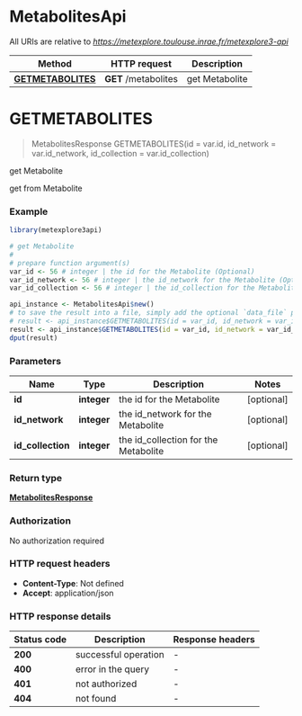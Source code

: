 # MetabolitesApi

All URIs are relative to *https://metexplore.toulouse.inrae.fr/metexplore3-api*

Method | HTTP request | Description
------------- | ------------- | -------------
[**GETMETABOLITES**](MetabolitesApi.md#GETMETABOLITES) | **GET** /metabolites | get Metabolite


# **GETMETABOLITES**
> MetabolitesResponse GETMETABOLITES(id = var.id, id_network = var.id_network, id_collection = var.id_collection)

get Metabolite

get from Metabolite

### Example
```R
library(metexplore3api)

# get Metabolite
#
# prepare function argument(s)
var_id <- 56 # integer | the id for the Metabolite (Optional)
var_id_network <- 56 # integer | the id_network for the Metabolite (Optional)
var_id_collection <- 56 # integer | the id_collection for the Metabolite (Optional)

api_instance <- MetabolitesApi$new()
# to save the result into a file, simply add the optional `data_file` parameter, e.g.
# result <- api_instance$GETMETABOLITES(id = var_id, id_network = var_id_network, id_collection = var_id_collectiondata_file = "result.txt")
result <- api_instance$GETMETABOLITES(id = var_id, id_network = var_id_network, id_collection = var_id_collection)
dput(result)
```

### Parameters

Name | Type | Description  | Notes
------------- | ------------- | ------------- | -------------
 **id** | **integer**| the id for the Metabolite | [optional] 
 **id_network** | **integer**| the id_network for the Metabolite | [optional] 
 **id_collection** | **integer**| the id_collection for the Metabolite | [optional] 

### Return type

[**MetabolitesResponse**](MetabolitesResponse.md)

### Authorization

No authorization required

### HTTP request headers

 - **Content-Type**: Not defined
 - **Accept**: application/json

### HTTP response details
| Status code | Description | Response headers |
|-------------|-------------|------------------|
| **200** | successful operation |  -  |
| **400** | error in the query |  -  |
| **401** | not authorized |  -  |
| **404** | not found |  -  |

